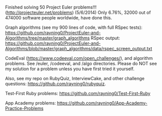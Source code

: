 Finished solving 50 Project Euler problems!!! (http://projecteuler.net/problems) (5/6/2014) Only 6.76%, 32000 out of 474000 software people worldwide, have done this.

Graph algorithms (see my 900 lines of code, with full RSpec tests): https://github.com/rayning0/ProjectEuler-and-Algorithms/tree/master/graph_algorithms
RSpec output: https://github.com/rayning0/ProjectEuler-and-Algorithms/blob/master/graph_algorithms/data/rspec_screen_output.txt

CodeEval (https://www.codeeval.com/open_challenges/), and algorithm problems. See /euler, /codeeval, and /algo directories. Please do NOT see my solution for a problem unless you have first tried it yourself.

Also, see my repo on RubyQuiz, InterviewCake, and other challenge questions: https://github.com/rayning0/rubyquiz.

Test-First Ruby problems: https://github.com/rayning0/Test-First-Ruby

App Academy problems: https://github.com/rayning0/App-Academy-Practice-Problems
